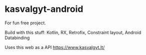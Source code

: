 # kasvalgyt-android

For fun free project.

Build with this stuff:
Kotlin, RX, Retrofix, Constraint layout, Android Databinding

Uses this web as a API
https://www.kasvalgyt.lt/
